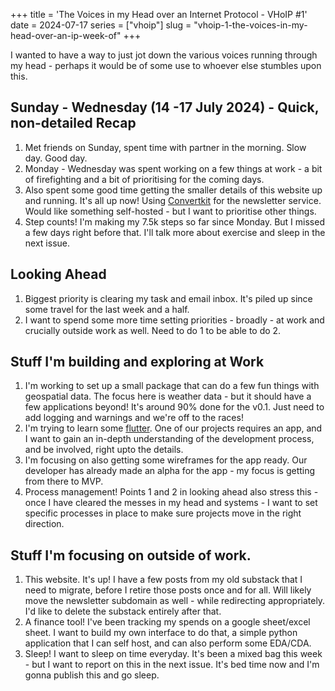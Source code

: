 +++
title = 'The Voices in my Head over an Internet Protocol - VHoIP #1'
date = 2024-07-17
series = ["vhoip"]
slug = "vhoip-1-the-voices-in-my-head-over-an-ip-week-of"
+++

I wanted to have a way to just jot down the various voices running through my head - perhaps it would be of some use to whoever else stumbles upon this.

## Sunday - Wednesday (14 -17 July 2024) - Quick, non-detailed Recap
1. Met friends on Sunday, spent time with partner in the morning. Slow day. Good day.
2. Monday - Wednesday was spent working on a few things at work - a bit of firefighting and a bit of prioritising for the coming days.
3. Also spent some good time getting the smaller details of this website up and running. It's all up now! Using [Convertkit](https://convertkit.com) for the newsletter service. Would like something self-hosted - but I want to prioritise other things.
4. Step counts! I'm making my 7.5k steps so far since Monday. But I missed a few days right before that. I'll talk more about exercise and sleep in the next issue.

## Looking Ahead
1. Biggest priority is clearing my task and email inbox. It's piled up since some travel for the last week and a half.
2. I want to spend some more time setting priorities - broadly - at work and crucially outside work as well. Need to do 1 to be able to do 2.

## Stuff I'm building and exploring at Work
1. I'm working to set up a small package that can do a few fun things with geospatial data. The focus here is weather data - but it should have a few applications beyond! It's around 90% done for the v0.1. Just need to add logging and warnings and we're off to the races!
2. I'm trying to learn some [flutter](https://flutter.dev). One of our projects requires an app, and I want to gain an in-depth understanding of the development process, and be involved, right upto the details.
3. I'm focusing on also getting some wireframes for the app ready. Our developer has already made an alpha for the app - my focus is getting from there to MVP.
4. Process management! Points 1 and 2 in looking ahead also stress this - once I have cleared the messes in my head and systems - I want to set specific processes in place to make sure projects move in the right direction.

## Stuff I'm focusing on outside of work.
1. This website. It's up! I have a few posts from my old substack that I need to migrate, before I retire those posts once and for all. Will likely move the newsletter subdomain as well - while redirecting appropriately. I'd like to delete the substack entirely after that.
2. A finance tool! I've been tracking my spends on a google sheet/excel sheet. I want to build my own interface to do that, a simple python application that I can self host, and can also perform some EDA/CDA. 
3. Sleep! I want to sleep on time everyday. It's been a mixed bag this week - but I want to report on this in the next issue. It's bed time now and I'm gonna publish this and go sleep.
